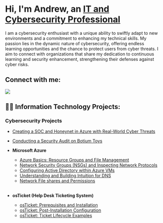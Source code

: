 <h1>Hi, I'm Andrew, an <a href="https://www.linkedin.com/in/andrew-khun/">IT and Cybersecurity Professional</a></h1>

I am a cybersecurity enthusiast with a unique ability to swiftly adapt to new environments and a commitment to enhancing my technical skills. My passion lies in the dynamic nature of cybersecurity, offering endless learning opportunities and the chance to protect users from cyber threats. I aim to connect with organizations that share my dedication to continuous learning and security enhancement, strengthening their defenses against cyber risks.

<h2>Connect with me:</h2>
<a href="https://www.linkedin.com/in/andrew-khun"><img src="https://img.shields.io/badge/-LinkedIn-0072b1?&style=for-the-badge&logo=linkedin&logoColor=white" /></a>


<h2>👨‍💻 Information Technology Projects:</h2>

### Cybersecurity Projects

- [Creating a SOC and Honeynet in Azure with Real-World Cyber Threats](https://github.com/andrewkhun/Azure-Honeynet-SOC)

- [Conducting a Security Audit on Botium Toys](https://github.com/andrewkhun/Botium-Toys-Audit)

  
- <b>Microsoft Azure</b>
  - [Azure Basics: Resource Groups and File Management](https://github.com/andrewkhun/azure-basics)
  - [Network Security Groups (NSGs) and Inspecting Network Protocols](https://github.com/andrewkhun/azure-network-protocols)
  - [Configuring Active Directory within Azure VMs](https://github.com/andrewkhun/configure-ad)
  - [Understanding and Building Intuition for DNS](https://github.com/andrewkhun/understanding-dns)
  - [Network File shares and Permissions](https://github.com/andrewkhun/network-file-shares)</br></br>

- <b>osTicket (Help Desk Ticketing System)</b>
  - [osTicket: Prerequisites and Installation](https://github.com/andrewkhun/osticket-prereqs)
  - [osTicket: Post-Installation Configuration](https://github.com/andrewkhun/post-install-config)
  - [osTicket: Ticket Lifecycle Examples](https://github.com/andrewkhun/ticket-lifecycle)

